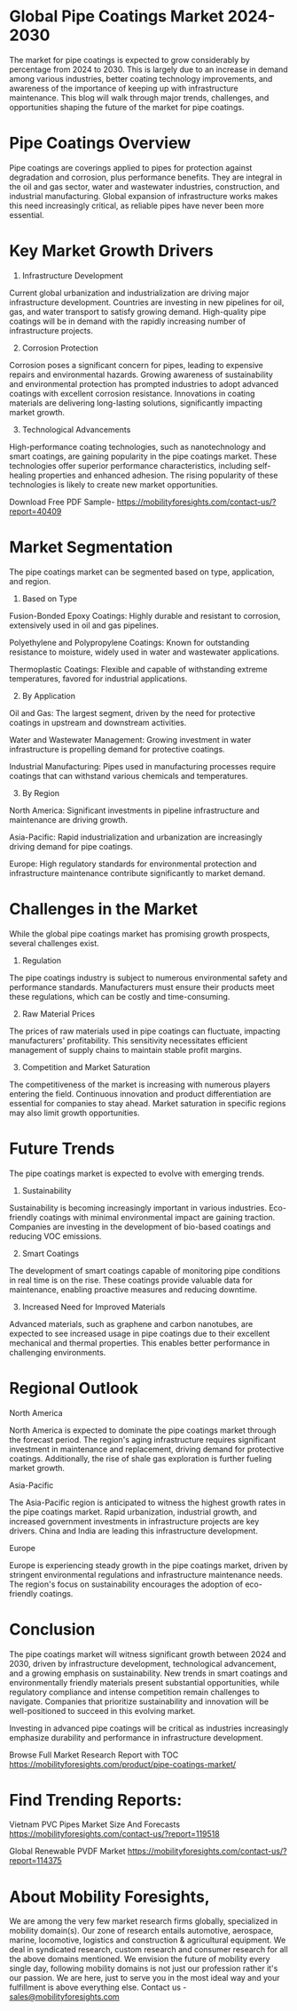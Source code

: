 # Global Pipe Coatings Market 2024-2030

The market for pipe coatings is expected to grow considerably by percentage from 2024 to 2030. This is largely due to an increase in demand among various industries, better coating technology improvements, and awareness of the importance of keeping up with infrastructure maintenance. This blog will walk through major trends, challenges, and opportunities shaping the future of the market for pipe coatings.

# Pipe Coatings Overview

Pipe coatings are coverings applied to pipes for protection against degradation and corrosion, plus performance benefits. They are integral in the oil and gas sector, water and wastewater industries, construction, and industrial manufacturing. Global expansion of infrastructure works makes this need increasingly critical, as reliable pipes have never been more essential.

# Key Market Growth Drivers

1. Infrastructure Development

Current global urbanization and industrialization are driving major infrastructure development. Countries are investing in new pipelines for oil, gas, and water transport to satisfy growing demand. High-quality pipe coatings will be in demand with the rapidly increasing number of infrastructure projects.

2. Corrosion Protection

Corrosion poses a significant concern for pipes, leading to expensive repairs and environmental hazards. Growing awareness of sustainability and environmental protection has prompted industries to adopt advanced coatings with excellent corrosion resistance. Innovations in coating materials are delivering long-lasting solutions, significantly impacting market growth.

3. Technological Advancements

High-performance coating technologies, such as nanotechnology and smart coatings, are gaining popularity in the pipe coatings market. These technologies offer superior performance characteristics, including self-healing properties and enhanced adhesion. The rising popularity of these technologies is likely to create new market opportunities.

Download Free PDF Sample- https://mobilityforesights.com/contact-us/?report=40409

# Market Segmentation

The pipe coatings market can be segmented based on type, application, and region.

1. Based on Type

Fusion-Bonded Epoxy Coatings: Highly durable and resistant to corrosion, extensively used in oil and gas pipelines.


Polyethylene and Polypropylene Coatings: Known for outstanding resistance to moisture, widely used in water and wastewater applications.

Thermoplastic Coatings: Flexible and capable of withstanding extreme temperatures, favored for industrial applications.

2. By Application

Oil and Gas: The largest segment, driven by the need for protective coatings in upstream and downstream activities.

Water and Wastewater Management: Growing investment in water infrastructure is propelling demand for protective coatings.

Industrial Manufacturing: Pipes used in manufacturing processes require coatings that can withstand various chemicals and temperatures.

3. By Region

North America: Significant investments in pipeline infrastructure and maintenance are driving growth.

Asia-Pacific: Rapid industrialization and urbanization are increasingly driving demand for pipe coatings.

Europe: High regulatory standards for environmental protection and infrastructure maintenance contribute significantly to market demand.

# Challenges in the Market

While the global pipe coatings market has promising growth prospects, several challenges exist.

1. Regulation

The pipe coatings industry is subject to numerous environmental safety and performance standards. Manufacturers must ensure their products meet these regulations, which can be costly and time-consuming.

2. Raw Material Prices

The prices of raw materials used in pipe coatings can fluctuate, impacting manufacturers' profitability. This sensitivity necessitates efficient management of supply chains to maintain stable profit margins.

3. Competition and Market Saturation

The competitiveness of the market is increasing with numerous players entering the field. Continuous innovation and product differentiation are essential for companies to stay ahead. Market saturation in specific regions may also limit growth opportunities.

# Future Trends

The pipe coatings market is expected to evolve with emerging trends.

1. Sustainability

Sustainability is becoming increasingly important in various industries. Eco-friendly coatings with minimal environmental impact are gaining traction. Companies are investing in the development of bio-based coatings and reducing VOC emissions.

2. Smart Coatings

The development of smart coatings capable of monitoring pipe conditions in real time is on the rise. These coatings provide valuable data for maintenance, enabling proactive measures and reducing downtime.

3. Increased Need for Improved Materials

Advanced materials, such as graphene and carbon nanotubes, are expected to see increased usage in pipe coatings due to their excellent mechanical and thermal properties. This enables better performance in challenging environments.

# Regional Outlook

North America

North America is expected to dominate the pipe coatings market through the forecast period. The region's aging infrastructure requires significant investment in maintenance and replacement, driving demand for protective coatings. Additionally, the rise of shale gas exploration is further fueling market growth.

Asia-Pacific

The Asia-Pacific region is anticipated to witness the highest growth rates in the pipe coatings market. Rapid urbanization, industrial growth, and increased government investments in infrastructure projects are key drivers. China and India are leading this infrastructure development.

Europe

Europe is experiencing steady growth in the pipe coatings market, driven by stringent environmental regulations and infrastructure maintenance needs. The region's focus on sustainability encourages the adoption of eco-friendly coatings.

# Conclusion

The pipe coatings market will witness significant growth between 2024 and 2030, driven by infrastructure development, technological advancement, and a growing emphasis on sustainability. New trends in smart coatings and environmentally friendly materials present substantial opportunities, while regulatory compliance and intense competition remain challenges to navigate. Companies that prioritize sustainability and innovation will be well-positioned to succeed in this evolving market.

Investing in advanced pipe coatings will be critical as industries increasingly emphasize durability and performance in infrastructure development.

Browse Full Market Research Report with TOC https://mobilityforesights.com/product/pipe-coatings-market/

# Find Trending Reports:

Vietnam PVC Pipes Market Size And Forecasts https://mobilityforesights.com/contact-us/?report=119518

Global Renewable PVDF Market https://mobilityforesights.com/contact-us/?report=114375


# About Mobility Foresights,
We are among the very few market research firms globally, specialized in mobility domain(s). Our zone of research entails automotive, aerospace, marine, locomotive, logistics and construction & agricultural equipment. We deal in syndicated research, custom research and consumer research for all the above domains mentioned.
We envision the future of mobility every single day, following mobility domains is not just our profession rather it's our passion. We are here, just to serve you in the most ideal way and your fulfillment is above everything else. Contact us -  sales@mobilityforesights.com
